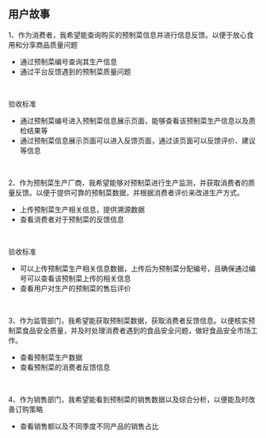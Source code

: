 ## 用户故事

1、作为消费者，我希望能查询购买的预制菜信息并进行信息反馈。以便于放心食用和分享商品质量问题 
- 通过预制菜编号查询其生产信息
- 通过平台反馈遇到的预制菜质量问题
<br/>

验收标准 
- 通过预制菜编号进入预制菜信息展示页面，能够查看该预制菜生产信息以及质检结果等
- 通过预制菜信息展示页面可以进入反馈页面，通过该页面可以反馈评价、建议等信息

<br/>

2、作为预制菜生产厂商，我希望能够对预制菜进行生产监测，并获取消费者的质量反馈。以便于提供可靠的预制菜数据，并根据消费者评价来改进生产方式。
- 上传预制菜生产相关信息，提供溯源数据
- 查看消费者对于预制菜的反馈信息
<br/>

验收标准
- 可以上传预制菜生产相关信息数据，上传后为预制菜分配编号，且确保通过编号可以查看该预制菜上传的相关信息
- 查看用户对生产的预制菜的售后评价

<br/>

3、作为监管部门，我希望能获取预制菜数据，获取消费者反馈信息。以便核实预制菜食品安全质量，并及时处理消费者遇到的食品安全问题，做好食品安全市场工作。
- 查看预制菜生产数据
- 查看预制菜的消费者反馈信息
<br/>

4、作为销售部门，我希望能看到预制菜的销售数据以及综合分析，以便能及时改善订购策略
- 查看销售额以及不同季度不同产品的销售占比
